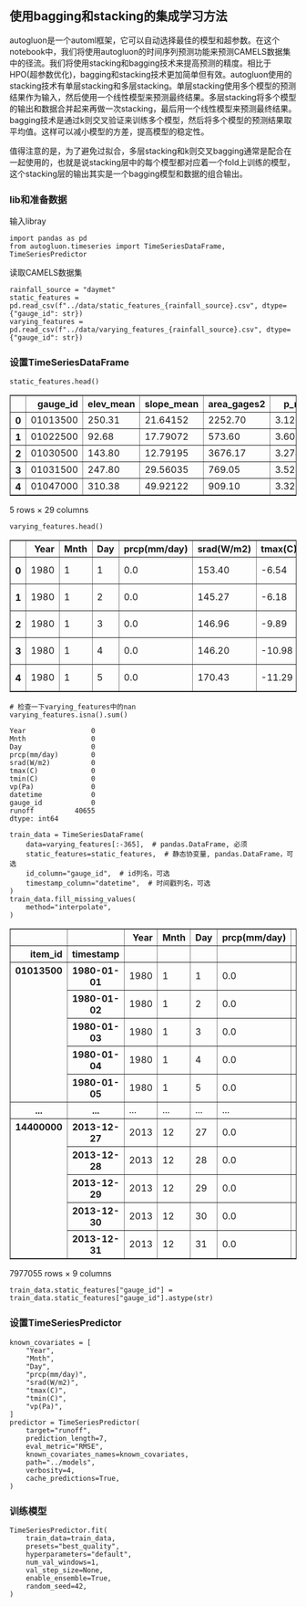 <h2 style='pointer-events: none;'>使用bagging和stacking的集成学习方法</h2>

autogluon是一个automl框架，它可以自动选择最佳的模型和超参数。在这个notebook中，我们将使用autogluon的时间序列预测功能来预测CAMELS数据集中的径流。我们将使用stacking和bagging技术来提高预测的精度。相比于HPO(超参数优化)，bagging和stacking技术更加简单但有效。autogluon使用的stacking技术有单层stacking和多层stacking。单层stacking使用多个模型的预测结果作为输入，然后使用一个线性模型来预测最终结果。多层stacking将多个模型的输出和数据合并起来再做一次stacking，最后用一个线性模型来预测最终结果。bagging技术是通过k则交叉验证来训练多个模型，然后将多个模型的预测结果取平均值。这样可以减小模型的方差，提高模型的稳定性。

值得注意的是，为了避免过拟合，多层stacking和k则交叉bagging通常是配合在一起使用的，也就是说stacking层中的每个模型都对应着一个fold上训练的模型，这个stacking层的输出其实是一个bagging模型和数据的组合输出。
<h3 style='pointer-events: none;'>lib和准备数据</h3>

输入libray


```
import pandas as pd
from autogluon.timeseries import TimeSeriesDataFrame, TimeSeriesPredictor
```

读取CAMELS数据集


```
rainfall_source = "daymet"
static_features = pd.read_csv(f"../data/static_features_{rainfall_source}.csv", dtype={"gauge_id": str})
varying_features = pd.read_csv(f"../data/varying_features_{rainfall_source}.csv", dtype={"gauge_id": str})
```
<h3 style='pointer-events: none;'>设置TimeSeriesDataFrame</h3>

```
static_features.head()
```




<div>
<style scoped>
    .dataframe tbody tr th:only-of-type {
        vertical-align: middle;
    }

    .dataframe tbody tr th {
        vertical-align: top;
    }

    .dataframe thead th {
        text-align: right;
    }
</style>
<table border="1" class="dataframe">
  <thead>
    <tr style="text-align: right;">
      <th></th>
      <th>gauge_id</th>
      <th>elev_mean</th>
      <th>slope_mean</th>
      <th>area_gages2</th>
      <th>p_mean</th>
      <th>pet_mean</th>
      <th>aridity</th>
      <th>p_seasonality</th>
      <th>frac_snow</th>
      <th>high_prec_freq</th>
      <th>...</th>
      <th>soil_depth_pelletier</th>
      <th>soil_depth_statsgo</th>
      <th>soil_porosity</th>
      <th>soil_conductivity</th>
      <th>max_water_content</th>
      <th>sand_frac</th>
      <th>silt_frac</th>
      <th>clay_frac</th>
      <th>carbonate_rocks_frac</th>
      <th>geol_permeability</th>
    </tr>
  </thead>
  <tbody>
    <tr>
      <th>0</th>
      <td>01013500</td>
      <td>250.31</td>
      <td>21.64152</td>
      <td>2252.70</td>
      <td>3.126679</td>
      <td>1.971555</td>
      <td>0.630559</td>
      <td>0.187940</td>
      <td>0.313440</td>
      <td>12.95</td>
      <td>...</td>
      <td>7.404762</td>
      <td>1.248408</td>
      <td>0.461149</td>
      <td>1.106522</td>
      <td>0.558055</td>
      <td>27.841827</td>
      <td>55.156940</td>
      <td>16.275732</td>
      <td>0.000000</td>
      <td>-14.7019</td>
    </tr>
    <tr>
      <th>1</th>
      <td>01022500</td>
      <td>92.68</td>
      <td>17.79072</td>
      <td>573.60</td>
      <td>3.608126</td>
      <td>2.119256</td>
      <td>0.587356</td>
      <td>-0.114530</td>
      <td>0.245259</td>
      <td>20.55</td>
      <td>...</td>
      <td>17.412808</td>
      <td>1.491846</td>
      <td>0.415905</td>
      <td>2.375005</td>
      <td>0.626229</td>
      <td>59.390156</td>
      <td>28.080937</td>
      <td>12.037646</td>
      <td>0.000000</td>
      <td>-14.2138</td>
    </tr>
    <tr>
      <th>2</th>
      <td>01030500</td>
      <td>143.80</td>
      <td>12.79195</td>
      <td>3676.17</td>
      <td>3.274405</td>
      <td>2.043594</td>
      <td>0.624111</td>
      <td>0.047358</td>
      <td>0.277018</td>
      <td>17.15</td>
      <td>...</td>
      <td>19.011414</td>
      <td>1.461363</td>
      <td>0.459091</td>
      <td>1.289807</td>
      <td>0.653020</td>
      <td>32.235458</td>
      <td>51.779182</td>
      <td>14.776824</td>
      <td>0.052140</td>
      <td>-14.4918</td>
    </tr>
    <tr>
      <th>3</th>
      <td>01031500</td>
      <td>247.80</td>
      <td>29.56035</td>
      <td>769.05</td>
      <td>3.522957</td>
      <td>2.071324</td>
      <td>0.587950</td>
      <td>0.104091</td>
      <td>0.291836</td>
      <td>18.90</td>
      <td>...</td>
      <td>7.252557</td>
      <td>1.279047</td>
      <td>0.450236</td>
      <td>1.373292</td>
      <td>0.559123</td>
      <td>35.269030</td>
      <td>50.841232</td>
      <td>12.654125</td>
      <td>0.026258</td>
      <td>-14.8410</td>
    </tr>
    <tr>
      <th>4</th>
      <td>01047000</td>
      <td>310.38</td>
      <td>49.92122</td>
      <td>909.10</td>
      <td>3.323146</td>
      <td>2.090024</td>
      <td>0.628929</td>
      <td>0.147776</td>
      <td>0.280118</td>
      <td>20.10</td>
      <td>...</td>
      <td>5.359655</td>
      <td>1.392779</td>
      <td>0.422749</td>
      <td>2.615154</td>
      <td>0.561181</td>
      <td>55.163133</td>
      <td>34.185443</td>
      <td>10.303622</td>
      <td>0.000000</td>
      <td>-14.4819</td>
    </tr>
  </tbody>
</table>
<p>5 rows × 29 columns</p>
</div>




```
varying_features.head()
```




<div>
<style scoped>
    .dataframe tbody tr th:only-of-type {
        vertical-align: middle;
    }

    .dataframe tbody tr th {
        vertical-align: top;
    }

    .dataframe thead th {
        text-align: right;
    }
</style>
<table border="1" class="dataframe">
  <thead>
    <tr style="text-align: right;">
      <th></th>
      <th>Year</th>
      <th>Mnth</th>
      <th>Day</th>
      <th>prcp(mm/day)</th>
      <th>srad(W/m2)</th>
      <th>tmax(C)</th>
      <th>tmin(C)</th>
      <th>vp(Pa)</th>
      <th>datetime</th>
      <th>gauge_id</th>
      <th>runoff</th>
    </tr>
  </thead>
  <tbody>
    <tr>
      <th>0</th>
      <td>1980</td>
      <td>1</td>
      <td>1</td>
      <td>0.0</td>
      <td>153.40</td>
      <td>-6.54</td>
      <td>-16.30</td>
      <td>171.69</td>
      <td>1980-01-01</td>
      <td>01013500</td>
      <td>655.0</td>
    </tr>
    <tr>
      <th>1</th>
      <td>1980</td>
      <td>1</td>
      <td>2</td>
      <td>0.0</td>
      <td>145.27</td>
      <td>-6.18</td>
      <td>-15.22</td>
      <td>185.94</td>
      <td>1980-01-02</td>
      <td>01013500</td>
      <td>640.0</td>
    </tr>
    <tr>
      <th>2</th>
      <td>1980</td>
      <td>1</td>
      <td>3</td>
      <td>0.0</td>
      <td>146.96</td>
      <td>-9.89</td>
      <td>-18.86</td>
      <td>138.39</td>
      <td>1980-01-03</td>
      <td>01013500</td>
      <td>625.0</td>
    </tr>
    <tr>
      <th>3</th>
      <td>1980</td>
      <td>1</td>
      <td>4</td>
      <td>0.0</td>
      <td>146.20</td>
      <td>-10.98</td>
      <td>-19.76</td>
      <td>120.06</td>
      <td>1980-01-04</td>
      <td>01013500</td>
      <td>620.0</td>
    </tr>
    <tr>
      <th>4</th>
      <td>1980</td>
      <td>1</td>
      <td>5</td>
      <td>0.0</td>
      <td>170.43</td>
      <td>-11.29</td>
      <td>-22.21</td>
      <td>117.87</td>
      <td>1980-01-05</td>
      <td>01013500</td>
      <td>605.0</td>
    </tr>
  </tbody>
</table>
</div>




```
# 检查一下varying_features中的nan
varying_features.isna().sum()
```




    Year                0
    Mnth                0
    Day                 0
    prcp(mm/day)        0
    srad(W/m2)          0
    tmax(C)             0
    tmin(C)             0
    vp(Pa)              0
    datetime            0
    gauge_id            0
    runoff          40655
    dtype: int64




```
train_data = TimeSeriesDataFrame(
    data=varying_features[:-365],  # pandas.DataFrame, 必须
    static_features=static_features,  # 静态协变量, pandas.DataFrame，可选
    id_column="gauge_id",  # id列名，可选
    timestamp_column="datetime",  # 时间戳列名，可选
)
train_data.fill_missing_values(
    method="interpolate",
)
```




<div>
<style scoped>
    .dataframe tbody tr th:only-of-type {
        vertical-align: middle;
    }

    .dataframe tbody tr th {
        vertical-align: top;
    }

    .dataframe thead th {
        text-align: right;
    }
</style>
<table border="1" class="dataframe">
  <thead>
    <tr style="text-align: right;">
      <th></th>
      <th></th>
      <th>Year</th>
      <th>Mnth</th>
      <th>Day</th>
      <th>prcp(mm/day)</th>
      <th>srad(W/m2)</th>
      <th>tmax(C)</th>
      <th>tmin(C)</th>
      <th>vp(Pa)</th>
      <th>runoff</th>
    </tr>
    <tr>
      <th>item_id</th>
      <th>timestamp</th>
      <th></th>
      <th></th>
      <th></th>
      <th></th>
      <th></th>
      <th></th>
      <th></th>
      <th></th>
      <th></th>
    </tr>
  </thead>
  <tbody>
    <tr>
      <th rowspan="5" valign="top">01013500</th>
      <th>1980-01-01</th>
      <td>1980</td>
      <td>1</td>
      <td>1</td>
      <td>0.0</td>
      <td>153.40</td>
      <td>-6.54</td>
      <td>-16.30</td>
      <td>171.69</td>
      <td>655.0</td>
    </tr>
    <tr>
      <th>1980-01-02</th>
      <td>1980</td>
      <td>1</td>
      <td>2</td>
      <td>0.0</td>
      <td>145.27</td>
      <td>-6.18</td>
      <td>-15.22</td>
      <td>185.94</td>
      <td>640.0</td>
    </tr>
    <tr>
      <th>1980-01-03</th>
      <td>1980</td>
      <td>1</td>
      <td>3</td>
      <td>0.0</td>
      <td>146.96</td>
      <td>-9.89</td>
      <td>-18.86</td>
      <td>138.39</td>
      <td>625.0</td>
    </tr>
    <tr>
      <th>1980-01-04</th>
      <td>1980</td>
      <td>1</td>
      <td>4</td>
      <td>0.0</td>
      <td>146.20</td>
      <td>-10.98</td>
      <td>-19.76</td>
      <td>120.06</td>
      <td>620.0</td>
    </tr>
    <tr>
      <th>1980-01-05</th>
      <td>1980</td>
      <td>1</td>
      <td>5</td>
      <td>0.0</td>
      <td>170.43</td>
      <td>-11.29</td>
      <td>-22.21</td>
      <td>117.87</td>
      <td>605.0</td>
    </tr>
    <tr>
      <th>...</th>
      <th>...</th>
      <td>...</td>
      <td>...</td>
      <td>...</td>
      <td>...</td>
      <td>...</td>
      <td>...</td>
      <td>...</td>
      <td>...</td>
      <td>...</td>
    </tr>
    <tr>
      <th rowspan="5" valign="top">14400000</th>
      <th>2013-12-27</th>
      <td>2013</td>
      <td>12</td>
      <td>27</td>
      <td>0.0</td>
      <td>162.94</td>
      <td>10.77</td>
      <td>3.15</td>
      <td>767.37</td>
      <td>398.0</td>
    </tr>
    <tr>
      <th>2013-12-28</th>
      <td>2013</td>
      <td>12</td>
      <td>28</td>
      <td>0.0</td>
      <td>166.67</td>
      <td>11.00</td>
      <td>3.18</td>
      <td>769.64</td>
      <td>384.0</td>
    </tr>
    <tr>
      <th>2013-12-29</th>
      <td>2013</td>
      <td>12</td>
      <td>29</td>
      <td>0.0</td>
      <td>192.28</td>
      <td>14.59</td>
      <td>4.39</td>
      <td>839.31</td>
      <td>368.0</td>
    </tr>
    <tr>
      <th>2013-12-30</th>
      <td>2013</td>
      <td>12</td>
      <td>30</td>
      <td>0.0</td>
      <td>184.12</td>
      <td>13.10</td>
      <td>3.83</td>
      <td>805.43</td>
      <td>355.0</td>
    </tr>
    <tr>
      <th>2013-12-31</th>
      <td>2013</td>
      <td>12</td>
      <td>31</td>
      <td>0.0</td>
      <td>177.34</td>
      <td>13.53</td>
      <td>4.78</td>
      <td>859.72</td>
      <td>342.0</td>
    </tr>
  </tbody>
</table>
<p>7977055 rows × 9 columns</p>
</div>




```
train_data.static_features["gauge_id"] = train_data.static_features["gauge_id"].astype(str)
```
<h3 style='pointer-events: none;'>设置TimeSeriesPredictor</h3>

```
known_covariates = [
    "Year",
    "Mnth",
    "Day",
    "prcp(mm/day)",
    "srad(W/m2)",
    "tmax(C)",
    "tmin(C)",
    "vp(Pa)",
]
predictor = TimeSeriesPredictor(
    target="runoff",
    prediction_length=7,
    eval_metric="RMSE",
    known_covariates_names=known_covariates,
    path="../models",
    verbosity=4,
    cache_predictions=True,
)
```
<h3 style='pointer-events: none;'>训练模型</h3>

```
TimeSeriesPredictor.fit(
    train_data=train_data,
    presets="best_quality",
    hyperparameters="default",
    num_val_windows=1,
    val_step_size=None,
    enable_ensemble=True,
    random_seed=42,
)
```
